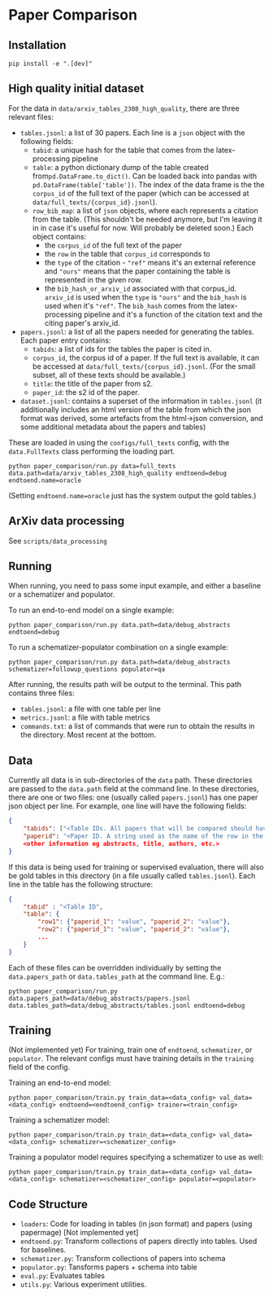 # Paper Comparison

## Installation
```
pip install -e ".[dev]"
```

## High quality initial dataset

For the data in `data/arxiv_tables_2308_high_quality`, there are three relevant files:
- `tables.jsonl`: a list of 30 papers. Each line is a `json` object with the following fields:
    - `tabid`: a unique hash for the table that comes from the latex-processing pipeline
    - `table`: a python dictionary dump of the table created from`pd.DataFrame.to_dict()`. Can be loaded back into pandas with `pd.DataFrame(table['table'])`. The index of the data frame is the the `corpus_id` of the full text of the paper (which can be accessed at `data/full_texts/{corpus_id}.jsonl`).
    - `row_bib_map`: a list of `json` objects, where each represents a citation from the table. (This shouldn't be needed anymore, but I'm leaving it in in case it's useful for now. Will probably be deleted soon.) Each object contains:
        - the `corpus_id` of the full text of the paper
        - the `row` in the table that `corpus_id` corresponds to
        - the `type` of the citation - `"ref"` means it's an external reference and `"ours"` means that the paper containing the table is represented in the given row.
        - the `bib_hash_or_arxiv_id` associated with that corpus_id. `arxiv_id` is used when the `type` is `"ours"` and the `bib_hash` is used when it's `"ref"`. The `bib_hash` comes from the latex-processing pipeline and it's a function of the citation text and the citing paper's arxiv_id.
- `papers.jsonl`: a list of all the papers needed for generating the tables. Each paper entry contains:
    - `tabids`: a list of ids for the tables the paper is cited in.
    - `corpus_id`, the corpus id of a paper. If the full text is available, it can be accessed at `data/full_texts/{corpus_id}.jsonl`. (For the small subset, all of these texts should be available.)
    - `title`: the title of the paper from s2.
    - `paper_id`: the s2 id of the paper.
- `dataset.jsonl`: contains a superset of the information in `tables.jsonl` (it additionally includes an html version of the table from which the json format was derived, some artefacts from the html->json conversion, and some additional metadata about the papers and tables)

These are loaded in using the `configs/full_texts` config, with the `data.FullTexts` class performing the loading part.

```
python paper_comparison/run.py data=full_texts data.path=data/arxiv_tables_2308_high_quality endtoend=debug endtoend.name=oracle
```
(Setting `endtoend.name=oracle` just has the system output the gold tables.)

## ArXiv data processing
See `scripts/data_processing`

## Running

When running, you need to pass some input example, and either a baseline or a schematizer and populator.

To run an end-to-end model on a single example:
```
python paper_comparison/run.py data.path=data/debug_abstracts endtoend=debug
```

To run a schematizer-populator combination on a single example:
```
python paper_comparison/run.py data.path=data/debug_abstracts schematizer=followup_questions populator=qa
```

After running, the results path will be output to the terminal. This path contains three files:
 - `tables.jsonl`: a file with one table per line
 - `metrics.jsonl`: a file with table metrics
 - `commands.txt`: a list of commands that were run to obtain the results in the directory. Most recent at the bottom.

## Data
Currently all data is in sub-directories of the `data` path. These directories are passed to the `data.path` field at the command line. In these directories, there are one or two files: one (usually called `papers.jsonl`) has one paper json object per line. For example, one line will have the following fields:
```json
{
    "tabids": ["<Table IDs. All papers that will be compared should have the same Table ID>. This is a list because papers can"],
    "paperid": "<Paper ID. A string used as the name of the row in the table. It's used to link tables to papers."
    <other information eg abstracts, title, authors, etc.>
}
```

If this data is being used for training or supervised evaluation, there will also be gold tables in this directory (in a file usually called `tables.jsonl`). Each line in the table has the following structure:
```json
{
    "tabid" : "<Table ID",
    "table": {
        "row1": {"paperid_1": "value", "paperid_2": "value"},
        "row2": {"paperid_1": "value", "paperid_2": "value"},
        ...
    }
}
```

Each of these files can be overridden individually by setting the `data.papers_path` or `data.tables_path` at the command line. E.g.:
```
python paper_comparison/run.py data.papers_path=data/debug_abstracts/papers.jsonl data.tables_path=data/debug_abstracts/tables.jsonl endtoend=debug
```

## Training
(Not implemented yet)
For training, train one of `endtoend`, `schematizer`, or `populator`. The relevant configs must have training details in the `training` field of the config.

Training an end-to-end model:
```
python paper_comparison/train.py train_data=<data_config> val_data=<data_config> endtoend=<endtoend_config> trainer=<train_config>
```

Training a schematizer model:
```
python paper_comparison/train.py train_data=<data_config> val_data=<data_config> schematizer=<schematizer_config>
```

Training a populator model requires specifying a schematizer to use as well:
```
python paper_comparison/train.py train_data=<data_config> val_data=<data_config> schematizer=<schematizer_config> populator=<populator>
```

## Code Structure
- `loaders`: Code for loading in tables (in json format) and papers (using papermage) [Not implemented yet]
- `endtoend.py`: Transform collections of papers directly into tables. Used for baselines.
- `schematizer.py`: Transform collections of papers into schema
- `populator.py`: Tansforms papers + schema into table
- `eval.py`: Evaluates tables
- `utils.py`: Various experiment utilities.

